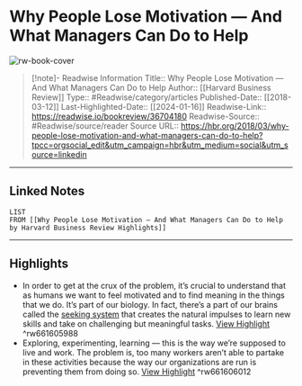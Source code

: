 # Why People Lose Motivation — And What Managers Can Do to Help

![rw-book-cover](https://readwise-assets.s3.amazonaws.com/media/uploaded_book_covers/profile_174804/mar18_9_96249129.jpg)
<br>
>[!note]- Readwise Information
>Title:: Why People Lose Motivation — And What Managers Can Do to Help
>Author:: [[Harvard Business Review]]
>Type:: #Readwise/category/articles
>Published-Date:: [[2018-03-12]]
>Last-Highlighted-Date:: [[2024-01-16]]
>Readwise-Link:: https://readwise.io/bookreview/36704180
>Readwise-Source:: #Readwise/source/reader
>Source URL:: https://hbr.org/2018/03/why-people-lose-motivation-and-what-managers-can-do-to-help?tpcc=orgsocial_edit&utm_campaign=hbr&utm_medium=social&utm_source=linkedin
--- 

## Linked Notes
```dataview
LIST
FROM [[Why People Lose Motivation — And What Managers Can Do to Help by Harvard Business Review Highlights]]
```

---

## Highlights
- In order to get at the crux of the problem, it’s crucial to understand that as humans we want to feel motivated and to find meaning in the things that we do. It’s part of our biology. In fact, there’s a part of our brains called the [seeking system](https://books.google.com/books/about/Affective_Neuroscience.html?id=qqcRGagyEuAC) that creates the natural impulses to learn new skills and take on challenging but meaningful tasks. [View Highlight](https://readwise.io/open/661605988) ^rw661605988
- Exploring, experimenting, learning — this is the way we’re supposed to live and work. The problem is, too many workers aren’t able to partake in these activities because the way our organizations are run is preventing them from doing so. [View Highlight](https://readwise.io/open/661606012) ^rw661606012
